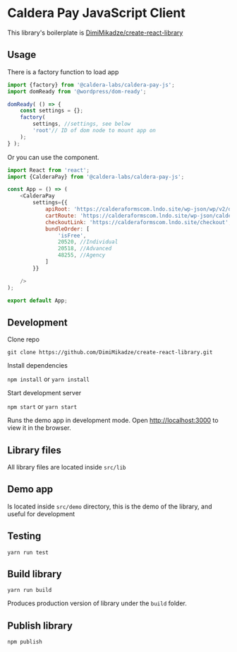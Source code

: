 # Caldera Pay JavaScript Client


This library's boilerplate is [DimiMikadze/create-react-library](https://github.com/DimiMikadze/create-react-library)

## Usage
There is a factory function to load app 
```js
import {factory} from '@caldera-labs/caldera-pay-js';
import domReady from '@wordpress/dom-ready';

domReady( () => {
	const settings = {};
	factory(
		settings, //settings, see below
	    'root'// ID of dom node to mount app on
	);
} );
```

Or you can use the component.
```js
import React from 'react';
import {CalderaPay} from '@caldera-labs/caldera-pay-js';

const App = () => (
	<CalderaPay
		settings={{
			apiRoot: 'https://calderaformscom.lndo.site/wp-json/wp/v2/download',
			cartRoute: 'https://calderaformscom.lndo.site/wp-json/calderapay/v1/cart',
			checkoutLink: 'https://calderaformscom.lndo.site/checkout',
			bundleOrder: [
				'isFree',
				20520, //Individual
				20518, //Advanced
				48255, //Agency
			]
		}}

	/>
);

export default App;
```

## Development

Clone repo

````
git clone https://github.com/DimiMikadze/create-react-library.git
````

Install dependencies

`npm install` or `yarn install`

Start development server

`npm start` or `yarn start`

Runs the demo app in development mode.
Open [http://localhost:3000](http://localhost:3000) to view it in the browser.

## Library files

All library files are located inside `src/lib`  

## Demo app

Is located inside `src/demo` directory, this is the demo of the library, and useful for development

## Testing

`yarn run test`

## Build library

`yarn run build`

Produces production version of library under the `build` folder.

## Publish library

`npm publish`


